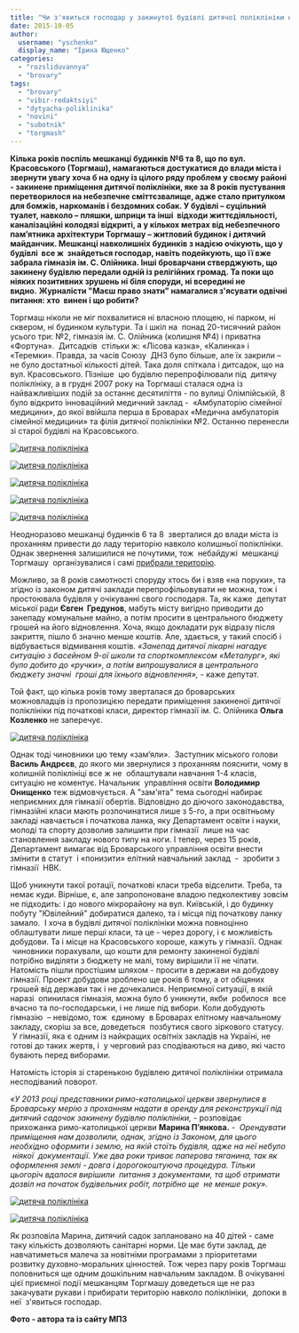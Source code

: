 ```yaml
---
title: "Чи з'явиться господар у закинутої будівлі дитячої поліклініки на Торгмаші?"
date: 2015-10-05
author: 
  username: "yschenko"
  display_name: "Ірина Ющенко"
categories: 
  - "rozsliduvannya"
  - "brovary"
tags: 
  - "brovary"
  - "vibir-redaktsiyi"
  - "dytyacha-poliklinika"
  - "novini"
  - "subotnik"
  - "torgmash"
---
```


**Кілька років поспіль мешканці будинків №6 та 8, що по вул. Красовського (Торгмаш), намагаються достукатися до влади міста і звернути увагу хоча б на одну із цілого ряду проблем у своєму районі - закинене приміщення дитячої поліклініки, яке за 8 років пустування перетворилося на небезпечне сміттєзвалище, адже стало притулком для бомжів, наркоманів і бездомних собак. У будівлі – суцільний туалет, навколо – пляшки, шприци та інші  відходи життєдіяльності, каналізаційні колодязі відкриті, а у кількох метрах від небезпечного пам’ятника архітектури Торгмашу – житловий будинок і дитячий майданчик. Мешканці навколишніх будинків з надією очікують, що у будівлі  все ж  знайдеться господар, навіть подейкують, що її вже забрала гімназія ім. С. Олійника. Інші броварчани стверджують, що закинену будівлю передали одній із релігійних громад. Та поки що ніяких позитивних зрушень ні біля споруди, ні всередині не видно.** **Журналісти "Маєш право знати" намагалися з'ясувати одвічні питання: хто  винен і що робити?**

Торгмаш ніколи не міг похвалитися ні власною площею, ні парком, ні сквером, ні будинком культури. Та і шкіл на  понад 20-тисячний район усього три: №2, гімназія ім. С. Олійника (колишня №4) і приватна «Фортуна».  Дитсадків  стільки ж: «Лісова казка», «Калинка» і «Теремки». Правда, за часів Союзу  ДНЗ було більше, але їх закрили – не було достатньої кількості дітей. Така доля спіткала і дитсадок, що на вул. Красовського. Пізніше  цю будівлю перепрофілювали під  дитячу поліклініку, а в грудні 2007 року на Торгмаші сталася одна із найважливіших подій за останнє десятиліття - по вулиці Олімпійській, 8 було відкрито інноваційний медичний заклад -  «Амбулаторію сімейної медицини», до якої ввійшла перша в Броварах «Медична амбулаторія сімейної медицини» та філія дитячої поліклініки №2. Останню перенесли зі старої будівлі на Красовського.

[![дитяча поліклініка](https://mpz.brovary.org/wp-content/uploads/2015/09/SAM_3113.jpg)](https://mpz.brovary.org/wp-content/uploads/2015/09/SAM_3113.jpg)

[![дитяча поліклініка](https://mpz.brovary.org/wp-content/uploads/2015/09/SAM_3107.jpg)](https://mpz.brovary.org/wp-content/uploads/2015/09/SAM_3107.jpg)

[![дитяча поліклініка](https://mpz.brovary.org/wp-content/uploads/2015/09/SAM_3109.jpg)](https://mpz.brovary.org/wp-content/uploads/2015/09/SAM_3109.jpg)

[![дитяча поліклініка](https://mpz.brovary.org/wp-content/uploads/2015/09/IMG_0480.jpg)](https://mpz.brovary.org/wp-content/uploads/2015/09/IMG_0480.jpg)

[![дитяча поліклініка](https://mpz.brovary.org/wp-content/uploads/2015/09/SAM_3114.jpg)](https://mpz.brovary.org/wp-content/uploads/2015/09/SAM_3114.jpg)

Неодноразово мешканці будинків 6 та 8  зверталися до влади міста із проханням привести до ладу територію навколо колишньої поліклініки. Однак звернення залишилися не почутими, тож  небайдужі  мешканці Торгмашу  організувалися і самі [прибрали територію](https://mpz.brovary.org/sezon-subotnikiv-u-brovarah-vidkrito-meshkantsi-torgmashu-oblagorodili-zakinutu-polikliniku/).

Можливо, за 8 років самотності споруду хтось би і взяв «на поруки», та згідно із законом дитячі заклади перепрофільовувати не можна, тож і простоювала будівля у очікуванні свого господаря. Та, як каже  депутат міської ради **Євген  Гредунов**, мабуть місту вигідно приводити до занепаду комунальне майно, а потім просити в центрального бюджету грошей на його відновлення. Хоча, якщо докладати рук відразу після закриття, пішло б значно менше коштів. Але, здається, у такий спосіб і відбувається відмивання коштів. _«Занепад дитячої лікарні нагадує ситуацію з басейном 9-ої школи та спорткомплексом «Металург», які було добито до «ручки», а потім випрошувалися в центрального бюджету значні  гроші для їхнього відновлення»,_ - каже депутат.

Той факт, що кілька років тому зверталася до броварських можновладців із пропозицією передати приміщення закиненої дитячої поліклініки під початкові класи, директор гімназії ім. С. Олійника **Ольга Козленко** не заперечує.

[![дитяча поліклініка](https://mpz.brovary.org/wp-content/uploads/2015/09/34.jpg)](https://mpz.brovary.org/wp-content/uploads/2015/09/34.jpg)

Однак тоді чиновники цю тему «зам’яли».  Заступник міського голови **Василь Андрєєв**, до якого ми звернулися з проханням пояснити, чому в колишній поліклініці все ж не  облаштували навчання 1-4 класів, ситуацію не коментує. Начальник  управління освіти **Володимир Онищенко** теж відмовчується. А "зам'ята" тема сьогодні набирає неприємних для гімназії обертів. Відповідно до діючого законодавства, гімназійні класи мають розпочинатися лише з 5-го, а при освітньому закладі навчається і початкова ланка, яку Департамент освіти і науки, молоді та спорту дозволив залишити при гімназії  лише на час становлення закладу нового типу на ноги. І тепер, через 15 років, Департамент вимагає від Броварського управління освіти внести змінити в статут  і «понизити» елітний навчальний заклад  -  зробити з гімназії  НВК.

Щоб уникнути такої ротації, початкові класи треба відселити. Треба, та немає куди. Вірніше, є, але запропоноване владою педколективу зовсім не підходить: і до нового мікрорайону на вул. Київській, і до будинку побуту "Ювілейний" добиратися далеко, та і місця під початкову ланку замало.  І хоча в будівлі дитячої поліклініки можна повноцінно облаштувати лише перші класи, та це - через дорогу, і є можливість добудови. Та і місце на Красовського хороше, кажуть у гімназії. Однак  чиновники порахували, що кошти для ремонту закиненої будівлі потрібно виділяти з бюджету не малі, тому вирішили її не чіпати. Натомість пішли простішим шляхом - просити в держави на добудову гімназії. Проект добудови зроблено ще років 6 тому, а от обіцяних грошей від держави так і не дочекалися. Неприємної ситуації, в якій наразі  опинилася гімназія, можна було б уникнути, якби  робилося  все вчасно та по-господарськи, і не лише під вибори. Коли добудують гімназію  – невідомо, тож  єдиному  в Броварах елітному навчальному закладу, скоріш за все, доведеться  позбутися свого зіркового статусу.  У гімназії, яка є одним із найкращих освітніх закладів на Україні, не готові до таких жертв, і  у черговий раз сподіваються на диво, які часто бувають перед виборами.

Натомість історія зі старенькою будівлею дитячої поліклініки отримала несподіваний поворот.

_«У 2013 році представники римо-католицької церкви звернулися в Броварську мерію з проханням надати в оренду для реконструкції під дитячий садочок закинену будівлю поліклініки,_ - розповідає прихожанка римо-католицької церкви **Марина П’янкова.** -  _Орендувати приміщення нам дозволили, однак, згідно із Законом, для цього необхідно оформити і землю, на якій стоїть будівля, адже на неї небуло  ніякої  документації. Уже два роки триває паперова тяганина, так як оформлення землі - довга і дорогокоштуюча процедура. Тільки цьогоріч вдалося вирішили  питання з документами, та щоб отримати  дозвіл на початок будівельних робіт, потрібно ще  не менше року»._

[![дитяча поліклініка](https://mpz.brovary.org/wp-content/uploads/2015/09/SAM_3106.jpg)](https://mpz.brovary.org/wp-content/uploads/2015/09/SAM_3106.jpg)

[![дитяча поліклініка](https://mpz.brovary.org/wp-content/uploads/2015/09/SAM_3115.jpg)](https://mpz.brovary.org/wp-content/uploads/2015/09/SAM_3115.jpg)

Як розповіла Марина, дитячий садок заплановано на 40 дітей - саме таку кількість дозволяють санітарні норми. Це має бути заклад, де навчатиметься малеча за новітніми програмами з пріоритетами розвитку духовно-моральних цінностей. Тож через пару років Торгмаш поповниться ще одним дошкільним навчальним закладом. В очікуванні цієї приємної події мешканцям Торгмашу доведеться ще не раз закачувати рукави і прибирати територію навколо поліклініки,  допоки в неї  з'явиться господар.

**Фото - автора та із сайту МПЗ**
